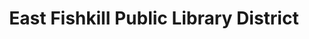 ---
layout: repo
title: "East Fishkill Public Library District"
id: 20362
permalink: repos/20362/
---
